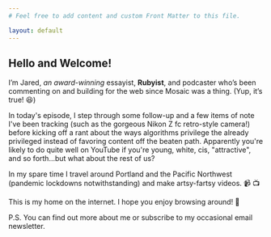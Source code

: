 ```yaml
---
# Feel free to add content and custom Front Matter to this file.

layout: default
---
```


## Hello and Welcome!

I’m Jared, _an award-winning_ essayist, **Rubyist**, and podcaster who’s been commenting on and building for the web since Mosaic was a thing. (Yup, it’s true! 😆)

In today's episode, I step through some follow-up and a few items of note I've been tracking (such as the gorgeous Nikon Z fc retro-style camera!) before kicking off a rant about the ways algorithms privilege the already privileged instead of favoring content off the beaten path. Apparently you're likely to do quite well on YouTube if you're young, white, cis, "attractive", and so forth…but what about the rest of us?

In my spare time I travel around Portland and the Pacific Northwest (pandemic lockdowns notwithstanding) and make artsy-fartsy videos. 📹 📺

This is my home on the internet. I hope you enjoy browsing around! 📍

P.S. You can find out more about me or subscribe to my occasional email newsletter.
